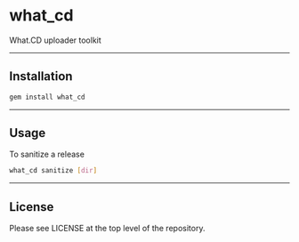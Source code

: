# what_cd
What.CD uploader toolkit

---

## Installation
```bash
gem install what_cd
```

---

## Usage
To sanitize a release 
```bash
what_cd sanitize [dir]
```

---

## License

Please see LICENSE at the top level of the repository.
